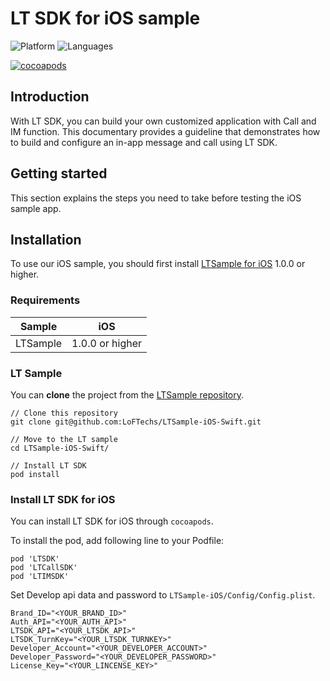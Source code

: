 # LT SDK for iOS sample
![Platform](https://img.shields.io/badge/platform-iOS-orange.svg)
![Languages](https://img.shields.io/badge/language-Swift-orange.svg)

[![cocoapods](https://img.shields.io/cocoapods/v/LTSDK)](https://github.com/LoFTechs/LTSDK-iOS)


## Introduction

With LT SDK, you can build your own customized application with Call and IM function. This documentary provides a guideline that demonstrates how to build and configure an in-app message and call using LT SDK.


## Getting started

This section explains the steps you need to take before testing the iOS sample app.


## Installation

To use our iOS sample, you should first install [LTSample for iOS](https://github.com/LoFTechs/LTSample-iOS-Swift) 1.0.0 or higher.
### Requirements

|Sample|iOS|
|---|---|
| LTSample |1.0.0 or higher|


### LT Sample

You can **clone** the project from the [LTSample repository](https://github.com/LoFTechs/LTSample-iOS-ObjectiveC). 

```
// Clone this repository
git clone git@github.com:LoFTechs/LTSample-iOS-Swift.git

// Move to the LT sample
cd LTSample-iOS-Swift/

// Install LT SDK
pod install
```

### Install LT SDK for iOS

You can install LT SDK for iOS through `cocoapods`.

To install the pod, add following line to your Podfile:


```
pod 'LTSDK'
pod 'LTCallSDK'
pod 'LTIMSDK'
``` 

Set Develop api data and password to `LTSample-iOS/Config/Config.plist`.

```properties
Brand_ID="<YOUR_BRAND_ID>"
Auth_API="<YOUR_AUTH_API>"
LTSDK_API="<YOUR_LTSDK_API>"
LTSDK_TurnKey="<YOUR_LTSDK_TURNKEY>"
Developer_Account="<YOUR_DEVELOPER_ACCOUNT>"
Developer_Password="<YOUR_DEVELOPER_PASSWORD>"
License_Key="<YOUR_LINCENSE_KEY>"
``` 
